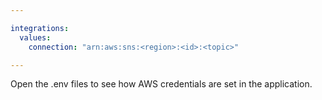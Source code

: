```yaml
---

integrations:
  values:
    connection: "arn:aws:sns:<region>:<id>:<topic>"

---
```


Open the .env files to see how AWS credentials are set in the application.
